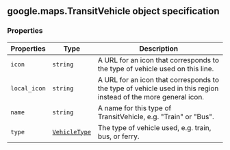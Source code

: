 <h2 id="TransitVehicle">
google.maps.TransitVehicle
object specification
</h2><h3>Properties</h3><table summary="interface TransitVehicle - Properties" width="100%">
<thead>
<tr><th>Properties</th>
<th>Type</th>
<th>Description</th>
</tr></thead>
<tbody>
<tr>
<td><code>icon</code></td>
<td><code>string</code></td>
<td>A URL for an icon that corresponds to the type of vehicle used on this line.</td>
</tr>
<tr>
<td><code>local_icon</code></td>
<td><code>string</code></td>
<td>A URL for an icon that corresponds to the type of vehicle used in this region instead of the more general icon.</td>
</tr>
<tr>
<td><code>name</code></td>
<td><code>string</code></td>
<td>A name for this type of TransitVehicle, e.g. "Train" or "Bus".</td>
</tr>
<tr>
<td><code>type</code></td>
<td><code><a href="https://github.com/amenadiel/google-maps-documentation/blob/master/docs/google.maps.VehicleType.md">VehicleType</a></code></td>
<td>The type of vehicle used, e.g. train, bus, or ferry.</td>
</tr>
</tbody>
</table>